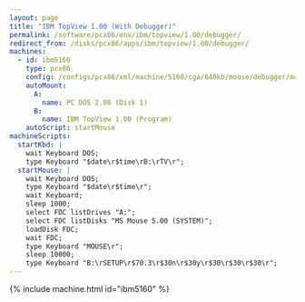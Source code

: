 ```yaml
---
layout: page
title: "IBM TopView 1.00 (With Debugger)"
permalink: /software/pcx86/env/ibm/topview/1.00/debugger/
redirect_from: /disks/pcx86/apps/ibm/topview/1.00/debugger/
machines:
  - id: ibm5160
    type: pcx86
    config: /configs/pcx86/xml/machine/5160/cga/640kb/mouse/debugger/machine.xml
    autoMount:
      A:
        name: PC DOS 2.00 (Disk 1)
      B:
        name: IBM TopView 1.00 (Program)
    autoScript: startMouse
machineScripts:
  startKbd: |
    wait Keyboard DOS;
    type Keyboard "$date\r$time\rB:\rTV\r";
  startMouse: |
    wait Keyboard DOS;
    type Keyboard "$date\r$time\r";
    wait Keyboard;
    sleep 1000;
    select FDC listDrives "A:";
    select FDC listDisks "MS Mouse 5.00 (SYSTEM)";
    loadDisk FDC;
    wait FDC;
    type Keyboard "MOUSE\r";
    sleep 10000;
    type Keyboard "B:\rSETUP\r$70.3\r$30n\r$30y\r$30\r$30\r$30\r";
---
```


{% include machine.html id="ibm5160" %}
